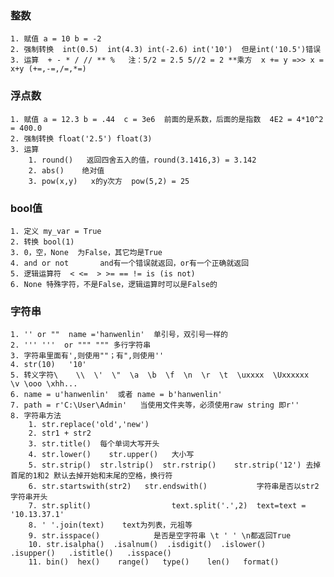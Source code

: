 ### 整数
    1. 赋值 a = 10 b = -2
    2. 强制转换  int(0.5)  int(4.3) int(-2.6) int('10')  但是int('10.5')错误
    3. 运算  + - * / // ** %   注：5/2 = 2.5 5//2 = 2 **乘方  x += y =>> x = x+y (+=,-=,/=,*=)
    
### 浮点数
    1. 赋值 a = 12.3 b = .44  c = 3e6  前面的是系数，后面的是指数  4E2 = 4*10^2 = 400.0
    2. 强制转换 float('2.5') float(3)
    3. 运算
        1. round()   返回四舍五入的值，round(3.1416,3) = 3.142
        2. abs()    绝对值
        3. pow(x,y)   x的y次方  pow(5,2) = 25

### bool值
    1. 定义 my_var = True
    2. 转换 bool(1)
    3. 0，空，None  为False，其它均是True
    4. and or not       and有一个错误就返回，or有一个正确就返回
    5. 逻辑运算符  < <=  > >= == != is (is not)
    6. None 特殊字符，不是False，逻辑运算时可以是False的


### 字符串
    1. '' or ""  name ='hanwenlin'  单引号，双引号一样的
    2. ''' '''  or """ """ 多行字符串
    3. 字符串里面有',则使用""；有",则使用''
    4. str(10)   '10'
    5. 转义字符\    \\  \'  \"  \a  \b  \f  \n  \r  \t  \uxxxx  \Uxxxxxx  \v \ooo \xhh...
    6. name = u'hanwenlin'  或者 name = b'hanwenlin'
    7. path = r'C:\User\Admin'   当使用文件夹等，必须使用raw string 即r''
    8. 字符串方法
        1. str.replace('old','new')
        2. str1 + str2
        3. str.title()  每个单词大写开头
        4. str.lower()    str.upper()   大小写
        5. str.strip()  str.lstrip()  str.rstrip()    str.strip('12') 去掉首尾的1和2 默认去掉开始和末尾的空格，换行符
        6. str.startswith(str2)   str.endswith()           字符串是否以str2字符串开头
        7. str.split()                  text.split('.',2)  text=text = '10.13.37.1'
        8. ' '.join(text)    text为列表，元祖等
        9. str.isspace()            是否是空字符串 \t ' ' \n都返回True
        10. str.isalpha()  .isalnum()  .isdigit()  .islower()    .isupper()   .istitle()   .isspace()   
        11. bin()  hex()    range()   type()    len()   format()  
